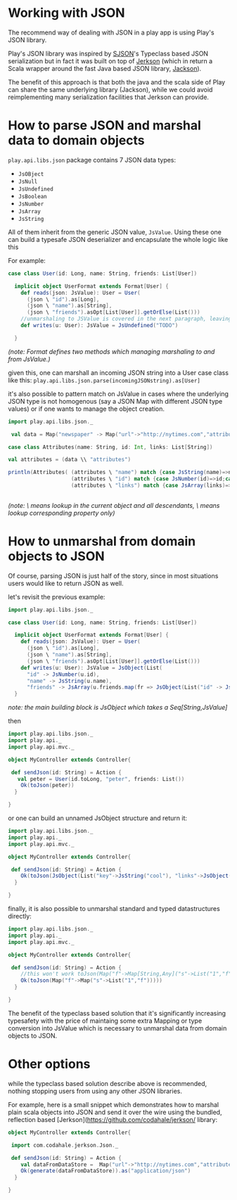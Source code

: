 # Working with JSON

The recommend way of dealing with JSON in a play app is using Play's JSON library. 

Play's JSON library was inspired by [SJSON](https://github.com/debasishg/sjson)'s Typeclass based JSON serialization but in fact it was built on top of [Jerkson](https://github.com/codahale/jerkson/) (which in return a Scala wrapper around the fast Java based JSON library, [Jackson](http://jackson.codehaus.org/)). 

The benefit of this approach is that both the java and the scala side of Play can share the same underlying library (Jackson), while we could avoid reimplementing many serialization facilities that Jerkson can provide.

# How to parse JSON and marshal data to domain objects

 ```play.api.libs.json``` package contains 7 JSON data types: 

* ```JsOBject```
* ```JsNull```
* ```JsUndefined```
* ```JsBoolean```
* ```JsNumber```
* ```JsArray```
* ```JsString```

All of them inherit from the generic JSON value, ```JsValue```.
Using these one can build a typesafe JSON deserializer and encapsulate the whole logic like this

For example:

```scala
case class User(id: Long, name: String, friends: List[User])

  implicit object UserFormat extends Format[User] {
    def reads(json: JsValue): User = User(
      (json \ "id").as[Long],
      (json \ "name").as[String],
      (json \ "friends").asOpt[List[User]].getOrElse(List()))
    //unmarshaling to JSValue is covered in the next paragraph, leaving a placeHolder here 
    def writes(u: User): JsValue = JsUndefined("TODO")  

  }
```
_(note: Format defines two methods which managing marshaling to and from JsValue.)_

given this, one can marshall an incoming JSON string into a User case class like this:  ```play.api.libs.json.parse(incomingJSONstring).as[User]```

it's also possible to pattern match on JsValue in cases where the underlying JSON type is not homogenous (say a JSON Map with different JSON type values) or if one wants to manage the object creation.

```scala
import play.api.libs.json._

 val data = Map("newspaper" -> Map("url"->"http://nytimes.com","attributes"-> Map("name"->"nytimes", "country"->"US","id"->25), "links"->List("http://link1","http://link2")))

case class Attributes(name: String, id: Int, links: List[String])

val attributes = (data \\ "attributes") 

println(Attributes( (attributes \ "name") match {case JsString(name)=>name;case _ => ""},
                    (attributes \ "id") match {case JsNumber(id)=>id;case _ => 0},
                    (attributes \ "links") match {case JsArray(links)=>links;case _ => Nil}))
   
```
_(note: \\ means lookup in the current object and all descendants, \ means lookup corresponding property only)_

 

# How to unmarshal from domain objects to JSON

Of course, parsing JSON is just half of the story, since in most situations users would like to return JSON as well.

let's revisit the previous example:
```scala
import play.api.libs.json._

case class User(id: Long, name: String, friends: List[User])

  implicit object UserFormat extends Format[User] {
    def reads(json: JsValue): User = User(
      (json \ "id").as[Long],
      (json \ "name").as[String],
      (json \ "friends").asOpt[List[User]].getOrElse(List()))
    def writes(u: User): JsValue = JsObject(List(
      "id" -> JsNumber(u.id),
      "name" -> JsString(u.name),
      "friends" -> JsArray(u.friends.map(fr => JsObject(List("id" -> JsNumber(fr.id), "name" -> JsString(fr.name))))))) 
  }
```
_note: the main building block is JsObject which takes a Seq[String,JsValue]_

then

```scala
import play.api.libs.json._
import play.api._
import play.api.mvc._

object MyController extends Controller{

 def sendJson(id: String) = Action {
   val peter = User(id.toLong, "peter", friends: List())
    Ok(toJson(peter))
  }

}
```
or one can build an unnamed JsObject structure and return it:

```scala
import play.api.libs.json._
import play.api._
import play.api.mvc._

object MyController extends Controller{

 def sendJson(id: String) = Action {
    Ok(toJson(JsObject(List("key"->JsString("cool"), "links"->JsObject(List("name"->JsString("foo"), "links" ->JsArray(List(JsNumber(25)))))))))
  }

}
```

finally, it is also possible to unmarshal standard and typed datastructures directly:

```scala
import play.api.libs.json._
import play.api._
import play.api.mvc._

object MyController extends Controller{

 def sendJson(id: String) = Action {
    //this won't work toJson(Map("f"->Map[String,Any]("s"->List("1","f"),"f"->"f" )))
    Ok(toJson(Map("f"->Map("s"->List("1","f")))))
  }

}
```

The benefit of the typeclass based solution that it's significantly increasing typesafety with the price of maintaing some extra Mapping or type conversion into JsValue which is necessary to unmarshal data from domain objects to JSON.


# Other options

while the typeclass based solution describe above is recommended, nothing stopping users from using any other JSON libraries.

For example, here is a small snippet which demonstrates how to marshal plain scala objects into JSON and send it over the wire using the bundled, reflection based [Jerkson](https://github.com/codahale/jerkson/ library:
```scala
object MyController extends Controller{

 import com.codahale.jerkson.Json._

 def sendJson(id: String) = Action {
    val dataFromDataStore =  Map("url"->"http://nytimes.com","attributes"-> Map("name"->"nytimes", "country"->"US","id"->25), "links"->List("http://link1","http://link2")
    Ok(generate(dataFromDataStore)).as("application/json")
  }

}
```